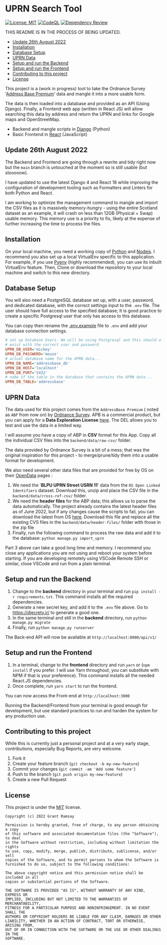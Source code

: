 # UPRN Search Tool <!-- omit in toc -->

[![License: MIT](https://img.shields.io/badge/License-MIT-yellow.svg)](https://opensource.org/licenses/MIT)
[![CodeQL](https://github.com/seapagan/uprn-mangle/actions/workflows/codeql-analysis.yml/badge.svg)](https://github.com/seapagan/uprn-mangle/actions/workflows/codeql-analysis.yml)
[![Dependency Review](https://github.com/seapagan/uprn-mangle/actions/workflows/dependency-review.yml/badge.svg)](https://github.com/seapagan/uprn-mangle/actions/workflows/dependency-review.yml)

THIS README IS IN THE PROCESS OF BEING UPDATED.

<!-- TOC start -->
- [Update 26th August 2022](#update-26th-august-2022)
- [Installation](#installation)
- [Database Setup](#database-setup)
- [UPRN Data](#uprn-data)
- [Setup and run the Backend](#setup-and-run-the-backend)
- [Setup and run the Frontend](#setup-and-run-the-frontend)
- [Contributing to this project](#contributing-to-this-project)
- [License](#license)
<!-- TOC end -->

This project is a (work in progress) tool to take the Ordnance Survey '[Address
Base Premium][abp]' data and mangle it into a more usable form.

The data is then loaded into a database and provided as an API (Using Django).
Finally, a Frontend web app (written in React JS) will allow searching this data
by address and return the UPRN and links for Google maps and OpenStreetMap.

- Backend and mangle scripts in [Django][django] (Python)
- Basic Frontend in [React][react] (JavaScript)

## Update 26th August 2022

The Backend and Frontend are going through a rewrite and tidy right now but the
`main` branch is untouched at the moment so is still usable (but slooooow).

I have updated to use the latest Django 4 and React 18 while improving the
configuration of development tooling such as Formatters and Linters for both
Python and React.

I am working to optimize the management command to mangle and import the CSV
files as it is massively memory-hungry - using the entire Scotland dataset as an
example, it will crash on less than 12GB (Physical + Swap) usable memory. This
memory use is a priority to fix, likely at the expense of further increasing the
time to process the files.

## Installation

On your local machine, you need a working copy of [Python][python] and
[Nodejs][nodejs]. I recommend you also set up a local VirtualEnv specific to
this application. For example, if you use [Pyenv][pyenv] (highly
recommended), you can use its inbuilt VirtualEnv feature. Then, Clone or
download the repository to your local machine and switch to this new directory.

## Database Setup

You will also need a PostgreSQL database set up, with a user, password, and
dedicated database, with the correct settings input to the `.env` file. The user
should have full access to the specified database; It is good practice to create
a specific Postgresql user that only has access to this database.

You can copy then rename the [.env.example](backend/.env.example) file to `.env`
and add your database connection settings.

```ini
# set up Database Users. We will be using Postgresql and this should already
# exist with the correct user and password
UPRN_DB_USER='mickey'
UPRN_DB_PASSWORD='mouse'
# actual database name for the UPRN data...
UPRN_DB_NAME='addressbase_db'
UPRN_DB_HOST='localhost'
UPRN_DB_PORT='5432'
# name of the table in the database that contains the UPRN data...
UPRN_DB_TABLE='addressbase'
```

## UPRN Data

The data used for this project comes from the `AddressBase Premium` ( noted as
`ABP` from now on) by [Ordnance Survey][os]. APB is a commercial product, but
you can apply for a **Data Exploration License** [here][osdel]. The DEL allows
you to test and use the data in a limited way.

I will assume you have a copy of ABP in **CSV** format for this App. Copy all
the individual CSV files into the `backend/data/raw-csv/` folder.

The data provided by Ordnance Survey is a bit of a mess; that was the original
inspiration for this project - to merge/prune/tidy them into a usable format for
development.

We also need several other data files that are provided for free by OS on their
[OpenData][opendata] pages :

  1. We need the '**BLPU UPRN Street USRN 11**' data from the `OS Open Linked
     Identifiers` dataset. Download this, unzip and place the CSV file in the
     `backend/data/cross-ref-csv/` folder.
  2. We need the **header files** for the ABP data; this allows us to parse the
     data automatically. The project already contains the latest header files as
     of June 2022, but if any changes cause the scripts to fail, you can
     download the latest from OS [here][headers]. Download this file and replace
     all the existing CVS files in the `backend/data/header-files/` folder with
     those  in the zip file
  3. Finally, run the following command to process the raw data and add it to
     the database: `python manage.py import_uprn`

Part 3 above can take a good long time and memory. I recommend you close any
applications you are not using and reboot your system before starting. If you
are developing remotely using VSCode Remote SSH or similar, close VSCode and run
from a plain terminal.

## Setup and run the Backend

   1. Change to the **backend** directory in your terminal and run `pip install
      -r requirements.txt`. This command installs all the required dependencies.
   2. Generate a new secret key, and add it to the `.env` file above. Go to
      <https://djecrety.ir/> to generate a good one.
   3. In the same terminal and still in the **backend** directory, run
      `python manage.py migrate`
   4. Finally, run `python manage.py runserver`

The Back-end API will now be available at `http://localhost:8000/api/v1/`

## Setup and run the Frontend

   1. In a terminal, change to the **frontend** directory and run `yarn` or
      (`npm install` if you prefer. I will use Yarn throughout, you can
      substitute with NPM if that is your preference). This command installs all
      the needed React.JS dependencies.
   2. Once complete, run `yarn start` to run the frontend.

You can now access the Front-end at `http://localhost:3000`

Running the Backend/Frontend from your terminal is good enough for development,
but use standard practices to run and harden the system for any production use.

## Contributing to this project

While this is currently just a personal project and at a very early stage,
contributions, especially Bug Reports, are very welcome.

1. Fork it
2. Create your feature branch (`git checkout -b my-new-feature`)
3. Commit your changes (`git commit -am 'Add some feature'`)
4. Push to the branch (`git push origin my-new-feature`)
5. Create a new Pull Request

## License

This project is under the
[MIT](https://choosealicense.com/licenses/mit/) license.

```pre
Copyright (c) 2022 Grant Ramsay

Permission is hereby granted, free of charge, to any person obtaining a copy
of this software and associated documentation files (the "Software"), to deal
in the Software without restriction, including without limitation the rights
to use, copy, modify, merge, publish, distribute, sublicense, and/or sell
copies of the Software, and to permit persons to whom the Software is
furnished to do so, subject to the following conditions:

The above copyright notice and this permission notice shall be included in all
copies or substantial portions of the Software.

THE SOFTWARE IS PROVIDED "AS IS", WITHOUT WARRANTY OF ANY KIND, EXPRESS OR
IMPLIED, INCLUDING BUT NOT LIMITED TO THE WARRANTIES OF MERCHANTABILITY,
FITNESS FOR A PARTICULAR PURPOSE AND NONINFRINGEMENT. IN NO EVENT SHALL THE
AUTHORS OR COPYRIGHT HOLDERS BE LIABLE FOR ANY CLAIM, DAMAGES OR OTHER
LIABILITY, WHETHER IN AN ACTION OF CONTRACT, TORT OR OTHERWISE, ARISING FROM,
OUT OF OR IN CONNECTION WITH THE SOFTWARE OR THE USE OR OTHER DEALINGS IN THE
SOFTWARE.
```

[python]: https://www.python.org/
[nodejs]: https://nodejs.org/
[pyenv]: https://github.com/pyenv/pyenv/
[django]: https://www.djangoproject.com/
[react]: https://reactjs.org/

[os]: https://www.ordnancesurvey.co.uk/
[osdel]: https://www.ordnancesurvey.co.uk/business-government/licensing-agreements/data-exploration
[opendata]: https://osdatahub.os.uk/downloads/open
[headers]: https://www.ordnancesurvey.co.uk/documents/product-support/support/addressbase-premium-header-files.zip
[abp]: https://www.ordnancesurvey.co.uk/business-government/products/addressbase-premium
